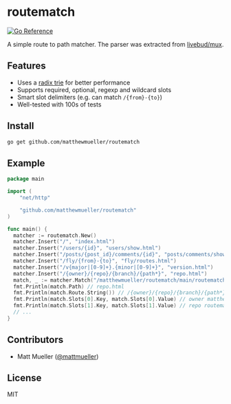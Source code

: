 # routematch

[![Go Reference](https://pkg.go.dev/badge/github.com/matthewmueller/routematch.svg)](https://pkg.go.dev/github.com/matthewmueller/routematch)

A simple route to path matcher. The parser was extracted from [livebud/mux](https://github.com/livebud/mux).

## Features

- Uses a [radix trie](https://en.wikipedia.org/wiki/Radix_tree) for better performance
- Supports required, optional, regexp and wildcard slots
- Smart slot delimiters (e.g. can match `/{from}-{to}`)
- Well-tested with 100s of tests

## Install

```sh
go get github.com/matthewmueller/routematch
```

## Example

```go
package main

import (
	"net/http"

	"github.com/matthewmueller/routematch"
)

func main() {
  matcher := routematch.New()
  matcher.Insert("/", "index.html")
  matcher.Insert("/users/{id}", "users/show.html")
  matcher.Insert("/posts/{post_id}/comments/{id}", "posts/comments/show.html")
  matcher.Insert("/fly/{from}-{to}", "fly/routes.html")
  matcher.Insert("/v{major|[0-9]+}.{minor|[0-9]+}", "version.html")
  matcher.Insert("/{owner}/{repo}/{branch}/{path*}", "repo.html")
  match, _ := matcher.Match("/matthewmueller/routematch/main/routematch.go")
  fmt.Println(match.Path) // repo.html
  fmt.Println(match.Route.String()) // /{owner}/{repo}/{branch}/{path*}
  fmt.Println(match.Slots[0].Key, match.Slots[0].Value) // owner matthewmueller
  fmt.Println(match.Slots[1].Key, match.Slots[1].Value) // repo routematch
  // ...
}
```

## Contributors

- Matt Mueller ([@mattmueller](https://twitter.com/mattmueller))

## License

MIT
